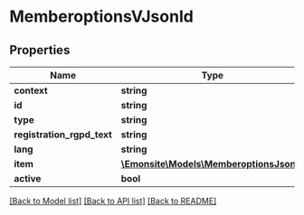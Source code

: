 # MemberoptionsVJsonld

## Properties
Name | Type | Description | Notes
------------ | ------------- | ------------- | -------------
**context** | **string** |  | [optional] 
**id** | **string** |  | [optional] 
**type** | **string** |  | [optional] 
**registration_rgpd_text** | **string** |  | [optional] 
**lang** | **string** |  | [optional] 
**item** | [**\Emonsite\Models\MemberoptionsJsonld**](MemberoptionsJsonld.md) |  | [optional] 
**active** | **bool** |  | [optional] 

[[Back to Model list]](../../README.md#documentation-for-models) [[Back to API list]](../../README.md#documentation-for-api-endpoints) [[Back to README]](../../README.md)


